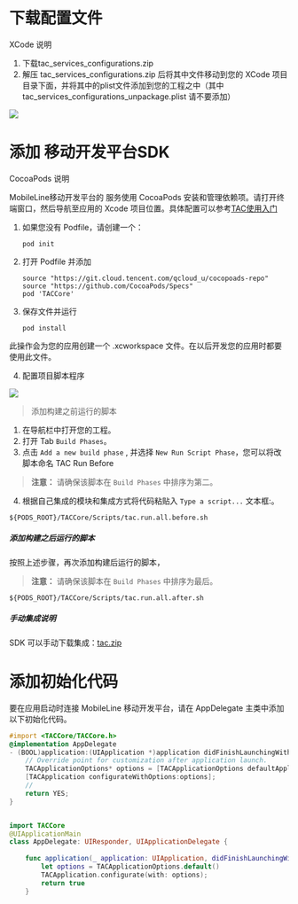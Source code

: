 # 下载配置文件

XCode 说明

1. 下载tac_services_configurations.zip
2. 解压 tac_services_configurations.zip 后将其中文件移动到您的 XCode 项目目录下面，并将其中的plist文件添加到您的工程之中（其中 tac_services_configurations_unpackage.plist 请不要添加）

![](https://ws1.sinaimg.cn/large/006tNc79gy1forbnw3ijyj31bi11wnch.jpg)



# 添加 移动开发平台SDK 

CocoaPods 说明

MobileLine移动开发平台的 服务使用 CocoaPods 安装和管理依赖项。请打开终端窗口，然后导航至应用的 Xcode 项目位置。具体配置可以参考[TAC使用入门](https://github.com/tencentyun/tac-documents/blob/master/%E4%BD%BF%E7%94%A8%E6%96%87%E6%A1%A3/%E6%A0%B8%E5%BF%83%E6%A8%A1%E5%9D%97%20Core%20%E9%9B%86%E6%88%90%E6%8C%87%E5%8D%97/iOS%20%E6%96%87%E6%A1%A3/iOS%20%E4%BD%BF%E7%94%A8%E5%85%A5%E9%97%A8.md)


1. 如果您没有 Podfile，请创建一个：

	~~~
	pod init
	~~~

2. 打开 Podfile 并添加
	
	~~~
	source "https://git.cloud.tencent.com/qcloud_u/cocopoads-repo"
	source "https://github.com/CocoaPods/Specs"
	pod 'TACCore'
	~~~

3. 保存文件并运行

	~~~
	pod install
	~~~

此操作会为您的应用创建一个 .xcworkspace 文件。在以后开发您的应用时都要使用此文件。

4. 配置项目脚本程序

![](https://ws1.sinaimg.cn/large/006tNc79ly1fnttw83xayj317i0ro44j.jpg)

>  添加构建之前运行的脚本

1. 在导航栏中打开您的工程。
2. 打开 Tab `Build Phases`。
3. 点击 `Add a new build phase` , 并选择 `New Run Script Phase`，您可以将改脚本命名 TAC Run Before
> **注意：**
请确保该脚本在 `Build Phases` 中排序为第二。
4. 根据自己集成的模块和集成方式将代码粘贴入  `Type a script...` 文本框:。

  ~~~
  ${PODS_ROOT}/TACCore/Scripts/tac.run.all.before.sh
  ~~~

##### 添加构建之后运行的脚本

按照上述步骤，再次添加构建后运行的脚本，

> **注意：**
请确保该脚本在 `Build Phases` 中排序为最后。

  ~~~
  ${PODS_ROOT}/TACCore/Scripts/tac.run.all.after.sh
  ~~~

##### 手动集成说明

SDK 可以手动下载集成：[tac.zip](https://ios-release-1253960454.file.myqcloud.com/tac.zip)

# 添加初始化代码


要在应用启动时连接 MobileLine 移动开发平台，请在 AppDelegate 主类中添加以下初始化代码。


~~~Objective-C
#import <TACCore/TACCore.h>
@implementation AppDelegate
- (BOOL)application:(UIApplication *)application didFinishLaunchingWithOptions:(NSDictionary *)launchOptions {
    // Override point for customization after application launch.
    TACApplicationOptions* options = [TACApplicationOptions defaultApplicationOptions];
    [TACApplication configurateWithOptions:options];
    //
    return YES;
}
~~~


~~~Swift

import TACCore
@UIApplicationMain
class AppDelegate: UIResponder, UIApplicationDelegate {
   
    func application(_ application: UIApplication, didFinishLaunchingWithOptions launchOptions: [UIApplicationLaunchOptionsKey: Any]?) -> Bool {
        let options = TACApplicationOptions.default()
        TACApplication.configurate(with: options);
        return true
    }
~~~

